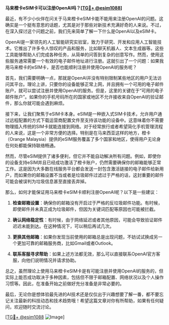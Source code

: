 **马来橙卡eSIM卡可以注册OpenAI吗？[[TG💪+ @esim1088](https://t.me/s/esim1088)]**

最近，有不少小伙伴在问关于马来橙卡eSIM卡能不能用来注册OpenAI的问题。这确实是一个挺有意思的话题，尤其是对于那些对新技术充满好奇的人来说。不过，在深入探讨这个问题之前，我们先来简单了解一下什么是OpenAI以及eSIM卡。

OpenAI是一家领先的人工智能研究实验室，致力于研究、开发和应用人工智能技术。它推出了许多令人惊叹的产品和服务，比如聊天机器人、文本生成器等。这些工具能够帮助人们完成各种任务，从简单的问答到复杂的创意写作。然而，使用这些服务通常需要一个有效的电子邮件地址进行注册。这就引出了一个问题：如果我用马来橙卡的eSIM卡，是否也能顺利注册并使用OpenAI的服务呢？

首先，我们需要明确一点，那就是OpenAI并没有特别限制某些地区的用户无法访问其平台。理论上讲，只要你的设备能够正常上网，并且拥有一个可用的电子邮件账户，就可以尝试注册并使用OpenAI的服务。但是，这里的关键在于“可用的电子邮件账户”。如果你的手机号码所在的国家或地区不允许接收来自OpenAI的验证邮件，那么你就可能会遇到麻烦。

接下来，让我们聚焦于eSIM卡本身。eSIM是一种嵌入式SIM卡技术，允许用户通过远程配置的方式下载运营商配置文件至支持该功能的设备中。这意味着你不需要物理插入传统的SIM卡就能连接到网络。对于经常旅行或者希望简化手机管理流程的人来说，这是一个非常方便的选择。特别是在马来西亚这样的地方，橙卡（Orange Malaysia）提供的eSIM服务覆盖了多个国家和地区，使得用户无论身在何处都能保持联络畅通。

然而，尽管eSIM提供了诸多便利，但它并不能自动解决所有问题。例如，即使你的设备支持eSIM并且已经成功激活了橙卡账户，仍然需要确保你的邮箱能够正常工作。这是因为大多数在线服务平台都会发送一封包含激活链接的电子邮件给新用户，而如果你的邮箱设置不当或者是垃圾邮件过滤过于严格的话，这封重要的邮件可能会被误判为垃圾信息甚至直接丢弃掉。

那么，如何才能保证用马来橙卡eSIM卡顺利注册OpenAI呢？以下是一些建议：

1. **检查邮箱设置**：确保你的邮箱没有开启过于严格的反垃圾邮件功能。有时候，即使邮件并未真正成为垃圾邮件，但因为关键词匹配等原因也可能被拦截。
   
2. **确认网络稳定性**：有时候，由于网络延迟或者其他原因，可能会导致验证邮件迟迟未能到达。在这种情况下，可以稍后再试几次。

3. **更换其他邮箱**：如果你发现当前使用的邮箱总是出现问题，不妨试试换成另一个更加可靠的邮箱服务商，比如Gmail或者Outlook。

4. **联系客服寻求帮助**：如果上述方法都无效，那么可以直接联系OpenAI官方客服，向他们说明情况并请求协助。

总之，虽然理论上使用马来橙卡eSIM卡是有可能注册并使用OpenAI的服务的，但实际上能否成功取决于多种因素，包括但不限于邮箱配置、网络状况以及个人操作习惯等。因此，在准备开始之前做好充分准备是非常必要的。

最后，无论你是想体验最先进的AI技术还是仅仅出于兴趣想要了解一番，都不要忘记关注最新的科技动态和技术趋势哦！希望这篇文章对你有所帮助，如果有任何疑问，欢迎随时交流讨论。

[[TG💪+ @esim1088](https://t.me/s/esim1088) ![Image](https://i.postimg.cc/4NQfJmqS/Snipaste-2025-05-13-00-14-12.png)]